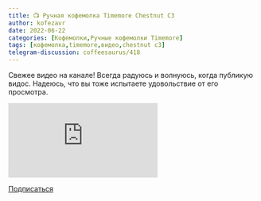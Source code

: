 ```yaml
---
title: 📺 Ручная кофемолка Timemore Chestnut C3
author: kofezavr
date: 2022-06-22
categories: [Кофемолки,Ручные кофемолки Timemore]
tags: [кофемолка,timemore,видео,chestnut c3]
telegram-discussion: coffeesaurus/418
---
```

Свежее видео на канале! Всегда радуюсь и волнуюсь, когда публикую видос. Надеюсь, что вы тоже испытаете удовольствие от его просмотра. 

<p><div class="youtube-wrapper"><iframe src="https://www.youtube.com/embed/N7nCsp97DG0?controls=0" title="YouTube video player" frameborder="0" allow="accelerometer; autoplay; clipboard-write; encrypted-media; gyroscope; picture-in-picture" allowfullscreen></iframe></div></p>

<a class="play" href="https://www.youtube.com/c/Coffeesaurus?sub_confirmation=1"><i class="fab fa-youtube"></i> Подписаться</a>